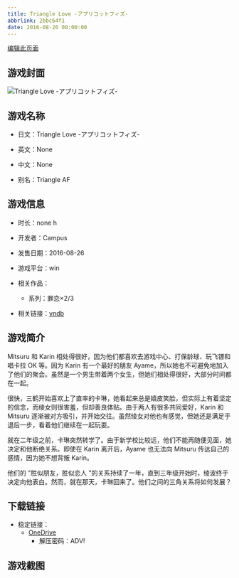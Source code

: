 ```yaml
---
title: Triangle Love -アプリコットフィズ-
abbrlink: 2bbc64f1
date: 2016-08-26 00:00:00
---
```

[编辑此页面](https://github.com/ACG-3/ADV3-source/blob/main/source/_posts/games/Triangle%20Love%20-%E3%82%A2%E3%83%97%E3%83%AA%E3%82%B3%E3%83%83%E3%83%88%E3%83%95%E3%82%A3%E3%82%BA-.md)

## 游戏封面

![Triangle Love -アプリコットフィズ-](https://pan.timero.xyz/d/onedrive/img_lib_001/Triangle%20Love%20-%E3%82%A2%E3%83%97%E3%83%AA%E3%82%B3%E3%83%83%E3%83%88%E3%83%95%E3%82%A3%E3%82%BA-_cover.avif)


## 游戏名称

- 日文：Triangle Love -アプリコットフィズ-
- 英文：None
- 中文：None

- 别名：Triangle AF


## 游戏信息

- 时长：none h
- 开发者：Campus
- 发售日期：2016-08-26
- 游戏平台：win
- 相关作品：
   - 系列：罪恋×2/3

- 相关链接：[vndb](https://vndb.org/v19445)


## 游戏简介

Mitsuru 和 Karin 相处得很好，因为他们都喜欢去游戏中心、打保龄球、玩飞镖和唱卡拉 OK 等。因为 Karin 有一个最好的朋友 Ayame，所以她也不可避免地加入了他们的聚会。虽然是一个男生带着两个女生，但她们相处得很好，大部分时间都在一起。

很快，三鹤开始喜欢上了直率的卡琳，她看起来总是嬉皮笑脸，但实际上有着坚定的信念，而绫女则很害羞，但却善良体贴。由于两人有很多共同爱好，Karin 和 Mitsuru 逐渐被对方吸引，并开始交往。虽然绫女对他也有感觉，但她还是满足于退后一步，看着他们继续在一起玩耍。

就在二年级之前，卡琳突然转学了。由于新学校比较远，他们不能再随便见面，她决定和他断绝关系。即使在 Karin 离开后，Ayame 也无法向 Mitsuru 传达自己的感情，因为她不想背叛 Karin。

他们的 "胜似朋友，胜似恋人 "的关系持续了一年，直到三年级开始时，绫波终于决定向他表白。然而，就在那天，卡琳回来了。他们之间的三角关系将如何发展？




## 下载链接

- 稳定链接：
    - [OneDrive](https://pan.timero.xyz/onedrive/adv_lib_001/Triangle%20Love%20-%E3%82%A2%E3%83%97%E3%83%AA%E3%82%B3%E3%83%83%E3%83%88%E3%83%95%E3%82%A3%E3%82%BA-)
        - 解压密码：ADV!



## 游戏截图


